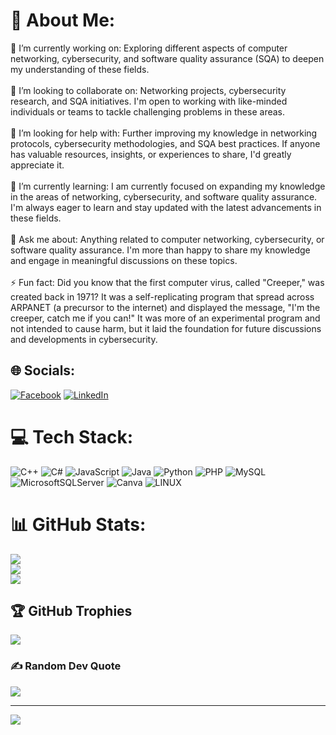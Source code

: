 # 💫 About Me:
🔭 I’m currently working on: Exploring different aspects of computer networking, cybersecurity, and software quality assurance (SQA) to deepen my understanding of these fields.<br><br>👯 I’m looking to collaborate on: Networking projects, cybersecurity research, and SQA initiatives. I'm open to working with like-minded individuals or teams to tackle challenging problems in these areas.<br><br>🤝 I’m looking for help with: Further improving my knowledge in networking protocols, cybersecurity methodologies, and SQA best practices. If anyone has valuable resources, insights, or experiences to share, I'd greatly appreciate it.<br><br>🌱 I’m currently learning: I am currently focused on expanding my knowledge in the areas of networking, cybersecurity, and software quality assurance. I'm always eager to learn and stay updated with the latest advancements in these fields.<br><br>💬 Ask me about: Anything related to computer networking, cybersecurity, or software quality assurance. I'm more than happy to share my knowledge and engage in meaningful discussions on these topics.<br><br>⚡ Fun fact: Did you know that the first computer virus, called "Creeper," was created back in 1971? It was a self-replicating program that spread across ARPANET (a precursor to the internet) and displayed the message, "I'm the creeper, catch me if you can!" It was more of an experimental program and not intended to cause harm, but it laid the foundation for future discussions and developments in cybersecurity.


## 🌐 Socials:
[![Facebook](https://img.shields.io/badge/Facebook-%231877F2.svg?logo=Facebook&logoColor=white)](https://facebook.com/jotirmohi.chakraborty.7) [![LinkedIn](https://img.shields.io/badge/LinkedIn-%230077B5.svg?logo=linkedin&logoColor=white)](https://linkedin.com/in/uma-cb1585) 

# 💻 Tech Stack:
![C++](https://img.shields.io/badge/c++-%2300599C.svg?style=plastic&logo=c%2B%2B&logoColor=white) ![C#](https://img.shields.io/badge/c%23-%23239120.svg?style=plastic&logo=c-sharp&logoColor=white) ![JavaScript](https://img.shields.io/badge/javascript-%23323330.svg?style=plastic&logo=javascript&logoColor=%23F7DF1E) ![Java](https://img.shields.io/badge/java-%23ED8B00.svg?style=plastic&logo=java&logoColor=white) ![Python](https://img.shields.io/badge/python-3670A0?style=plastic&logo=python&logoColor=ffdd54) ![PHP](https://img.shields.io/badge/php-%23777BB4.svg?style=plastic&logo=php&logoColor=white) ![MySQL](https://img.shields.io/badge/mysql-%2300f.svg?style=plastic&logo=mysql&logoColor=white) ![MicrosoftSQLServer](https://img.shields.io/badge/Microsoft%20SQL%20Sever-CC2927?style=plastic&logo=microsoft%20sql%20server&logoColor=white) ![Canva](https://img.shields.io/badge/Canva-%2300C4CC.svg?style=plastic&logo=Canva&logoColor=white) ![LINUX](https://img.shields.io/badge/Linux-FCC624?style=plastic&logo=linux&logoColor=black)
# 📊 GitHub Stats:
![](https://github-readme-stats.vercel.app/api?username=umacb&theme=vue-dark&hide_border=false&include_all_commits=true&count_private=true)<br/>
![](https://github-readme-streak-stats.herokuapp.com/?user=umacb&theme=vue-dark&hide_border=false)<br/>
![](https://github-readme-stats.vercel.app/api/top-langs/?username=umacb&theme=vue-dark&hide_border=false&include_all_commits=true&count_private=true&layout=compact)

## 🏆 GitHub Trophies
![](https://github-profile-trophy.vercel.app/?username=umacb&theme=dracula&no-frame=false&no-bg=true&margin-w=4)

### ✍️ Random Dev Quote
![](https://quotes-github-readme.vercel.app/api?type=horizontal&theme=radical)

---
[![](https://visitcount.itsvg.in/api?id=umacb&icon=0&color=0)](https://visitcount.itsvg.in)

<!-- Proudly created with GPRM ( https://gprm.itsvg.in ) -->
